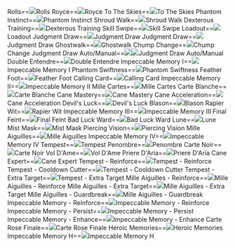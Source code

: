 Rolls==<img src="upload/mxd/Phantom/Skill_Rolls.png"/>Rolls
Royce==<img src="upload/mxd/Phantom/Skill_Royce.png"/>Royce
To The Skies==<img src="upload/mxd/Phantom/Skill_To_The_Skies.png"/>To The Skies
Phantom Instinct==<img src="upload/mxd/Phantom/Skill_Phantom_Instinct.png"/>Phantom Instinct
Shroud Walk==<img src="upload/mxd/Phantom/Skill_Shroud_Walk.png"/>Shroud Walk
Dexterous Training==<img src="upload/mxd/Phantom/Skill_Dexterous_Training.png"/>Dexterous Training
Skill Swipe==<img src="upload/mxd/Phantom/Skill_Skill_Swipe.png"/>Skill Swipe
Loadout==<img src="upload/mxd/Phantom/Skill_Loadout.png"/>Loadout
Judgment Draw==<img src="upload/mxd/Phantom/Skill_Judgment_Draw.png"/>Judgment Draw
Judgment Draw==<img src="upload/mxd/Phantom/Skill_Judgment_Draw_(2).png"/>Judgment Draw
Ghostwalk==<img src="upload/mxd/Phantom/Skill_Ghostwalk.png"/>Ghostwalk
Chump Change==<img src="upload/mxd/Phantom/Skill_Chump_Change.png"/>Chump Change
Judgment Draw Auto/Manual==<img src="upload/mxd/Phantom/Skill_Judgment_Draw_Auto.png"/><img src="upload/mxd/Phantom/Skill_Judgment_Draw_Manual.png"/>Judgment Draw Auto/Manual
Double Entendre==<img src="upload/mxd/Phantom/Skill_Double_Entendre.png"/>Double Entendre
Impeccable Memory I==<img src="upload/mxd/Phantom/Skill_Impeccable_Memory_I.png"/>Impeccable Memory I
Phantom Swiftness==<img src="upload/mxd/Phantom/Skill_Phantom_Swiftness.png"/>Phantom Swiftness
Feather Foot==<img src="upload/mxd/Phantom/Skill_Feather_Foot.png"/>Feather Foot
Calling Card==<img src="upload/mxd/Phantom/Skill_Calling_Card.png"/>Calling Card
Impeccable Memory II==<img src="upload/mxd/Phantom/Skill_Impeccable_Memory_II.png"/>Impeccable Memory II
Mille Cartes==<img src="upload/mxd/Phantom/Skill_Mille_Cartes.png"/>Mille Cartes
Carte Blanche==<img src="upload/mxd/Phantom/Skill_Carte_Blanche.png"/>Carte Blanche
Cane Mastery==<img src="upload/mxd/Phantom/Skill_Cane_Mastery.png"/>Cane Mastery
Cane Acceleration==<img src="upload/mxd/Phantom/Skill_Cane_Acceleration.png"/>Cane Acceleration
Devil's Luck==<img src="upload/mxd/Phantom/Skill_Devil's_Luck.png"/>Devil's Luck
Blason==<img src="upload/mxd/Phantom/Skill_Blason.png"/>Blason
Rapier Wit==<img src="upload/mxd/Phantom/Skill_Rapier_Wit.png"/>Rapier Wit
Impeccable Memory III==<img src="upload/mxd/Phantom/Skill_Impeccable_Memory_III.png"/>Impeccable Memory III
Final Feint==<img src="upload/mxd/Phantom/Skill_Final_Feint.png"/>Final Feint
Bad Luck Ward==<img src="upload/mxd/Phantom/Skill_Bad_Luck_Ward.png"/>Bad Luck Ward
Lune==<img src="upload/mxd/Phantom/Skill_Lune.png"/>Lune
Mist Mask==<img src="upload/mxd/Phantom/Skill_Mist_Mask.png"/>Mist Mask
Piercing Vision==<img src="upload/mxd/Phantom/Skill_Piercing_Vision.png"/>Piercing Vision
Mille Aiguilles==<img src="upload/mxd/Phantom/Skill_Mille_Aiguilles.png"/>Mille Aiguilles
Impeccable Memory IV==<img src="upload/mxd/Phantom/Skill_Impeccable_Memory_IV.png"/>Impeccable Memory IV
Tempest==<img src="upload/mxd/Phantom/Skill_Tempest.png"/>Tempest
Penombre==<img src="upload/mxd/Phantom/Skill_Penombre.png"/>Penombre
Carte Noir==<img src="upload/mxd/Phantom/Skill_Carte_Noir.png"/>Carte Noir
Vol D'Ame==<img src="upload/mxd/Phantom/Skill_Vol_D'Ame.png"/>Vol D'Ame
Priere D'Aria==<img src="upload/mxd/Phantom/Skill_Priere_D'Aria.png"/>Priere D'Aria
Cane Expert==<img src="upload/mxd/Phantom/Skill_Cane_Expert.png"/>Cane Expert
Tempest \- Reinforce==<img src="upload/mxd/Phantom/Skill_Tempest_-_Reinforce.png"/>Tempest - Reinforce
Tempest \- Cooldown Cutter==<img src="upload/mxd/Phantom/Skill_Tempest_-_Cooldown_Cutter.png"/>Tempest - Cooldown Cutter
Tempest \- Extra Target==<img src="upload/mxd/Phantom/Skill_Tempest_-_Extra_Target.png"/>Tempest - Extra Target
Mille Aiguilles \- Reinforce==<img src="upload/mxd/Phantom/Skill_Mille_Aiguilles_-_Reinforce.png"/>Mille Aiguilles - Reinforce
Mille Aiguilles \- Extra Target==<img src="upload/mxd/Phantom/Skill_Mille_Aiguilles_-_Extra_Target.png"/>Mille Aiguilles - Extra Target
Mille Aiguilles \- Guardbreak==<img src="upload/mxd/Phantom/Skill_Mille_Aiguilles_-_Guardbreak.png"/>Mille Aiguilles - Guardbreak
Impeccable Memory \- Reinforce==<img src="upload/mxd/Phantom/Skill_Impeccable_Memory_-_Reinforce.png"/>Impeccable Memory - Reinforce
Impeccable Memory \- Persist==<img src="upload/mxd/Phantom/Skill_Impeccable_Memory_-_Persist.png"/>Impeccable Memory - Persist
Impeccable Memory \- Enhance==<img src="upload/mxd/Phantom/Skill_Impeccable_Memory_-_Enhance.png"/>Impeccable Memory - Enhance
Carte Rose Finale==<img src="upload/mxd/Phantom/Skill_Carte_Rose_Finale.png"/>Carte Rose Finale
Heroic Memories==<img src="upload/mxd/Phantom/Skill_Heroic_Memories_(Phantom).png"/>Heroic Memories
Impeccable Memory H==<img src="upload/mxd/Phantom/Skill_Impeccable_Memory_H.png"/>Impeccable Memory H
